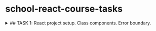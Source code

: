 # school-react-course-tasks

<details>
<summary>
## TASK 1: React project setup. Class components. Error boundary.
</summary>

Link: https://github.com/rolling-scopes-school/tasks/blob/master/react/modules/tasks/class-components.md

This project is a React application built using Vite, TypeScript, and modern development tools like ESLint, Prettier, and Husky. It follows best practices for code quality, formatting, and Git hooks.

## Features

- **React with TypeScript: Type-safe React components.**
- **Vite: Fast development server and build tool.**
- **ESLint: Static code analysis for catching errors and enforcing coding standards.**
- **Prettier: Automated code formatting for consistent style.**
- **Husky: Git hooks for running linting and formatting before commits.**
- **Error Boundary: Graceful error handling with a fallback UI.**
- **Local Storage Integration: Persists search terms across sessions.**
- **API Integration: Fetches data from a RESTful API (e.g., PokeAPI, SWAPI).**

## Setup

### Steps

1. Setup Node.js
2. Install vite & run NPM install

```bash
npm create vite@latest rs-react-app -- --template react-ts
cd rs-react-app
npm install
npm run dev
```

3. Set up ESLint and Prettier

```bash
npm install -D eslint-plugin-react eslint-plugin-prettier eslint-config-prettier eslint-plugin-react-compiler@beta
npm install -D --save-exact prettier
```

Add a new file .prettierrc to the root of the project:

```json
{
  "trailingComma": "es5",
  "tabWidth": 2,
  "semi": true,
  "singleQuote": true
}
```

Update file eslint.config.js

```js
import js from '@eslint/js';
import globals from 'globals';
import reactHooks from 'eslint-plugin-react-hooks';
import reactRefresh from 'eslint-plugin-react-refresh';
import react from 'eslint-plugin-react';
import tseslint from 'typescript-eslint';
import eslintPluginPrettier from 'eslint-plugin-prettier/recommended';
import reactCompiler from 'eslint-plugin-react-compiler';

export default tseslint.config(
  { ignores: ['dist'] },
  {
    extends: [
      js.configs.recommended,
      ...tseslint.configs.strict,
      eslintPluginPrettier,
    ],
    files: ['**/*.{ts,tsx}'],
    languageOptions: {
      ecmaVersion: 2020,
      globals: globals.browser,
    },
    plugins: {
      react,
      'react-hooks': reactHooks,
      'react-refresh': reactRefresh,
      'react-compiler': reactCompiler,
    },
    rules: {
      ...reactHooks.configs.recommended.rules,
      'react-refresh/only-export-components': [
        'warn',
        { allowConstantExport: true },
      ],
      'react-compiler/react-compiler': 'error',
      ...react.configs.recommended.rules,
      ...react.configs['jsx-runtime'].rules,
    },
    settings: {
      react: {
        version: 'detect',
      },
    },
  }
);
```

4. Husky Setup

```bash
npm install --save-dev husky
npx husky init
npx husky add .husky/pre-commit "npm run lint"
```

5. Add package.json commands:

```json
    "dev": "vite",
    "build": "vite build",
    "preview": "vite preview",
    "lint": "eslint . --ext ts,tsx --fix",
    "format:fix": "prettier --write .",
    "prepare": "husky install"
```

## Project Structure

```
/
├── src/
│   ├── components/
│   │   ├── Search.tsx
│   │   ├── CardList.tsx
│   │   ├── Card.tsx
│   │   └── ErrorBoundary.tsx
│   ├── App.tsx
│   └── main.tsx
├── .eslintrc.js
├── .prettierrc
├── package.json
├── tsconfig.json
├── README.md
└── .gitignore
```

## Template

Successful response.

```
+-------------------------------------------------------+
|                                                       |
|  +------------------ Top controls ------------------+ |
|  | +--------------------------+ +-----------------+ | |
|  | | [Search Input Field]     | | [Search Button] | | |
|  | +--------------------------+ +-----------------+ | |
|  +--------------------------------------------------+ |
|                                                       |
|  +-------------------- Results ---------------------+ |
|  | +----------------------------------------------+ | |
|  | | Item Name  | Item Description                | | |
|  | +----------------------------------------------+ | |
|  | | [Item 1]   | [Description 1]                 | | |
|  | | [Item 2]   | [Description 2]                 | | |
|  | | ...        | ...                             | | |
|  +--------------------------------------------------+ |
|                                       [Error Button]  |
+-------------------------------------------------------+
```

Non-successful response.

```
+-------------------------------------------------------+
|                                                       |
|  +------------------ Top controls ------------------+ |
|  | +--------------------------+ +-----------------+ | |
|  | | [Search Input Field]     | | [Search Button] | | |
|  | +--------------------------+ +-----------------+ | |
|  +--------------------------------------------------+ |
|                                                       |
|  +-------------------- Results ---------------------+ |
|  |                                                  | |
|  |                 Error description                | |
|  |                                                  | |
|  +--------------------------------------------------+ |
|                                       [Error Button]  |
+-------------------------------------------------------+
```

</details>
